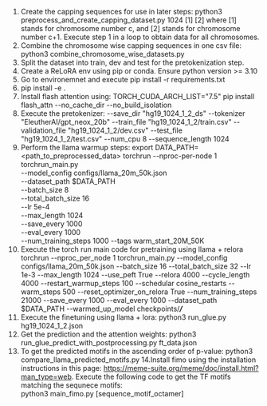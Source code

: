 1. Create the capping sequences for use in later steps:
python3 preprocess_and_create_capping_dataset.py 1024 [1] [2] 
where [1] stands for chromosome number c, and [2] stands for chromosome number c+1.
Execute step 1 in a loop to obtain data for all chromosomes.
2. Combine the chromosome wise capping sequences in one csv file:
python3 combine_chromosome_wise_datasets.py
3. Split the dataset into train, dev and test for the pretokenization step. 
4. Create a ReLoRA env using pip or conda. Ensure python version >= 3.10
5. Go to environemnet and execute pip install -r requirements.txt
6. pip install -e .
7. Install flash attention using:
TORCH_CUDA_ARCH_LIST="7.5" pip install flash_attn --no_cache_dir --no_build_isolation
8. Execute the pretokenizer:
--save_dir "hg19_1024_1_2_ds"
--tokenizer "EleutherAI/gpt_neox_20b"
--train_file "hg19_1024_1_2/train.csv"
--validation_file "hg19_1024_1_2/dev.csv"
--test_file "hg19_1024_1_2/test.csv"
--num_cpu 8
--sequence_length 1024
9. Perform the llama warmup steps:
   export DATA_PATH=<path_to_preprocessed_data>
   torchrun --nproc-per-node 1 torchrun_main.py \
       --model_config configs/llama_20m_50k.json \
       --dataset_path $DATA_PATH \
       --batch_size 8 \
       --total_batch_size 16 \
       --lr 5e-4 \
       --max_length 1024 \
       --save_every 1000 \
       --eval_every 1000 \
       --num_training_steps 1000
       --tags warm_start_20M_50K
10. Execute the torch run main code for pretraining using llama + relora
   torchrun --nproc_per_node 1 torchrun_main.py
   --model_config configs/llama_20m_50k.json
   --batch_size 16
   --total_batch_size 32
   --lr 1e-3
   --max_length 1024
   --use_peft True
   --relora 4000
   --cycle_length 4000
   --restart_warmup_steps 100
   --schedular cosine_restarts
   --warm_steps 500
   --reset_optimizer_on_relora True
   --num_training_steps 21000
   --save_every 1000
   --eval_every 1000
   --dataset_path $DATA_PATH
   --warmed_up_model checkpoints/___/___
11. Execute the finetuning using llama + lora:
   python3 run_glue.py hg19_1024_1_2.json
12. Get the prediction and the attention weights:
   python3 run_glue_predict_with_postprocessing.py ft_data.json
13. To get the predicted motifs in the ascending order of p-value:
   python3 compare_llama_predicted_motifs.py
14.Install fimo using the installation instructions in this page: https://meme-suite.org/meme/doc/install.html?man_type=web.
    Execute the following code to get the TF motifs matching the sequnece motifs:  
    python3 main_fimo.py [sequence_motif_octamer]
